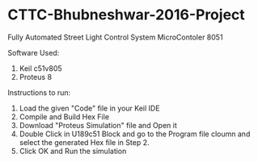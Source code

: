 # CTTC-Bhubneshwar-2016-Project
Fully Automated Street Light Control System MicroContoler 8051  


Software Used:
1.  Keil c51v805
2.  Proteus 8

Instructions to run:

1. Load the given "Code" file in your Keil IDE
2. Compile and Build Hex File
3. Download "Proteus Simulation" file and Open it
4. Double Click in U189c51 Block and go to the Program file cloumn and select the generated Hex file in Step 2.
5. Click OK and Run the simulation

